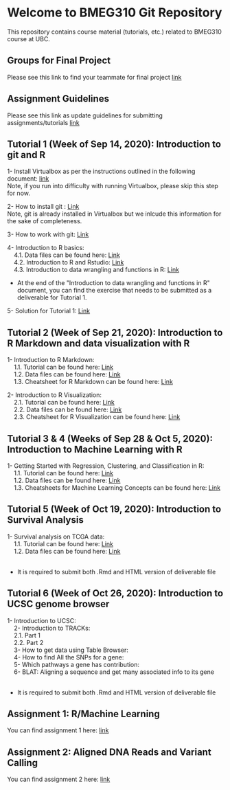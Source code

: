 # Welcome to BMEG310 Git Repository

This repository contains course material (tutorials, etc.) related to BMEG310 course at UBC.

## Groups for Final Project
Please see this link to find your teammate for final project [link](https://htmlpreview.github.io/?https://github.com/bmeg310ubc/bmeg310/blob/master/Groups.html)

## Assignment Guidelines
Please see this link as update guidelines for submitting assignments/tutorials [link](https://htmlpreview.github.io/?https://github.com/bmeg310ubc/bmeg310/blob/master/Assignment%20Guidelines.html)

## Tutorial 1 (Week of Sep 14, 2020): Introduction to git and R

1- Install Virtualbox as per the instructions outlined in the following document: [link](https://docs.google.com/document/d/1BiSQHjmPYxBnD8DljzpQq6W7POFtNlEs2rkRQ5vI9n8/edit?usp=sharing)
<br /> Note, if you run into difficulty with running Virtualbox, please skip this step for now.

2- How to install git : [Link](https://htmlpreview.github.io/?https://github.com/bmeg310ubc/bmeg310/blob/master/Tutorial%201/1-%20Git/Install%20Git.html)
<br /> Note, git is already installed in Virtualbox but we inlcude this information for the sake of completeness.

3- How to work with git: [Link](https://htmlpreview.github.io/?https://github.com/bmeg310ubc/bmeg310/blob/master/Tutorial%201/1-%20Git/First%20steps%20with%20git%20clone%2C%20add%2C%20commit%2C%20push%20Intro%20version%20control%20git.html)

4- Introduction to R basics: 
<br /> &nbsp;&nbsp;&nbsp;
4.1. Data files can be found here: [Link](https://github.com/bmeg310ubc/bmeg310/tree/master/Tutorial%201/2-%20R%20basics/data)
<br /> &nbsp;&nbsp;&nbsp;
4.2. Introduction to R and Rstudio: [Link](https://htmlpreview.github.io/?https://github.com/bmeg310ubc/bmeg310/blob/master/Tutorial%201/2-%20R%20basics/1_introR-R-and-RStudio.html)
<br /> &nbsp;&nbsp;&nbsp;
4.3. Introduction to data wrangling and functions in R: [Link](https://htmlpreview.github.io/?https://github.com/bmeg310ubc/bmeg310/blob/master/Tutorial%201/2-%20R%20basics/2_introR-data-wrangling_and_functions.html)

* At the end of the "Introduction to data wrangling and functions in R" document, you can find the exercise that needs to be submitted as a deliverable for Tutorial 1. 

5- Solution for Tutorial 1: [Link](https://htmlpreview.github.io/?https://github.com/bmeg310ubc/bmeg310/blob/master/Tutorial%201/Solution_Tutorial_1.html)

## Tutorial 2 (Week of Sep 21, 2020): Introduction to R Markdown and data visualization with R

1- Introduction to R Markdown:
<br /> &nbsp;&nbsp;&nbsp;
1.1. Tutorial can be found here: [Link](https://htmlpreview.github.io/?https://github.com/bmeg310ubc/bmeg310/blob/master/Tutorial%202/R%20Markdown/tutorial/R%20Markdown.html)
<br /> &nbsp;&nbsp;&nbsp;
1.2. Data files can be found here: [Link](https://github.com/bmeg310ubc/bmeg310/tree/master/Tutorial%202/R%20Markdown/data)
<br /> &nbsp;&nbsp;&nbsp;
1.3. Cheatsheet for R Markdown can be found here: [Link](https://github.com/bmeg310ubc/bmeg310/blob/master/Tutorial%202/R%20Markdown/tutorial/rmarkdown-summary.pdf)

2- Introduction to R Visualization:
<br /> &nbsp;&nbsp;&nbsp;
2.1. Tutorial can be found here: [Link](https://htmlpreview.github.io/?https://github.com/bmeg310ubc/bmeg310/blob/master/Tutorial%202/R%20Visualization/tutorial/R%20Visualization.html)
<br /> &nbsp;&nbsp;&nbsp;
2.2. Data files can be found here: [Link](https://github.com/bmeg310ubc/bmeg310/tree/master/Tutorial%202/R%20Visualization/data)
<br /> &nbsp;&nbsp;&nbsp;
2.3. Cheatsheet for R Visualization can be found here: [Link](https://github.com/bmeg310ubc/bmeg310/blob/master/Tutorial%202/R%20Visualization/tutorial/ggplot2-cheatsheet.pdf)

## Tutorial 3 & 4 (Weeks of Sep 28 & Oct 5, 2020): Introduction to Machine Learning with R

1- Getting Started with Regression, Clustering, and Classification in R:
<br /> &nbsp;&nbsp;&nbsp;
1.1. Tutorial can be found here: [Link](https://htmlpreview.github.io/?https://github.com/bmeg310ubc/bmeg310/blob/master/Tutorial%203/tutorial/Regression-Clustering-Classification.html)
<br /> &nbsp;&nbsp;&nbsp;
1.2. Data files can be found here: [Link](https://github.com/bmeg310ubc/bmeg310/tree/master/Tutorial%203/data)
<br /> &nbsp;&nbsp;&nbsp;
1.3. Cheatsheets for Machine Learning Concepts can be found here: [Link](https://ml-cheatsheet.readthedocs.io/en/latest/)

## Tutorial 5 (Week of Oct 19, 2020): Introduction to Survival Analysis

1- Survival analysis on TCGA data:
<br /> &nbsp;&nbsp;&nbsp;
1.1. Tutorial can be found here: [Link](https://htmlpreview.github.io/?https://github.com/bmeg310ubc/bmeg310/blob/master/Tutorial%205/Survival_Analysis_V2.html)
<br /> &nbsp;&nbsp;&nbsp;
1.2. Data files can be found here: [Link](https://github.com/bmeg310ubc/bmeg310/blob/master/Tutorial%205/tcga_data.rar)
<br /> &nbsp;&nbsp;&nbsp;

* It is required to submit both .Rmd and HTML version of deliverable file 

## Tutorial 6 (Week of Oct 26, 2020): Introduction to UCSC genome browser

1- Introduction to UCSC:
<br /> &nbsp;&nbsp;&nbsp;
2- Introduction to TRACKs:
<br /> &nbsp;&nbsp;&nbsp;
2.1. Part 1
<br /> &nbsp;&nbsp;&nbsp;
2.2. Part 2
<br /> &nbsp;&nbsp;&nbsp;
3- How to get data using Table Browser:
<br /> &nbsp;&nbsp;&nbsp;
4- How to find All the SNPs for a gene:
<br /> &nbsp;&nbsp;&nbsp;
5- Which pathways a gene has contribution:
<br /> &nbsp;&nbsp;&nbsp;
6- BLAT: Aligning a sequence and get many associated info to its gene
<br /> &nbsp;&nbsp;&nbsp;


* It is required to submit both .Rmd and HTML version of deliverable file 

## Assignment 1: R/Machine Learning 
You can find assignment 1 here: [link](https://github.com/bmeg310ubc/bmeg310/blob/master/assignment%201/assignment%201.md)

## Assignment 2: Aligned DNA Reads and Variant Calling
You can find assignment 2 here: [link](https://github.com/bmeg310ubc/bmeg310/blob/master/assignment%202/Assignment%202.md)
